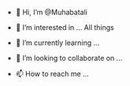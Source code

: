 - 👋 Hi, I’m @Muhabatali
- 👀 I’m interested in ... All things







- 🌱 I’m currently learning ...
- 💞️ I’m looking to collaborate on ...
- 📫 How to reach me ...

<!---
Muhabatali/Muhabatali is a ✨ special ✨ repository because its `README.md` (this file) appears on your GitHub profile.
You can click the Preview link to take a look at your changes.
--->
